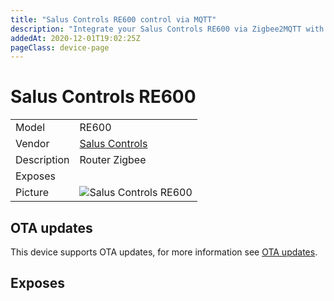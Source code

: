 ```yaml
---
title: "Salus Controls RE600 control via MQTT"
description: "Integrate your Salus Controls RE600 via Zigbee2MQTT with whatever smart home infrastructure you are using without the vendor's bridge or gateway."
addedAt: 2020-12-01T19:02:25Z
pageClass: device-page
---
```


<!-- !!!! -->
<!-- ATTENTION: This file is auto-generated through docgen! -->
<!-- You can only edit the "Notes"-Section between the two comment lines "Notes BEGIN" and "Notes END". -->
<!-- Do not use h1 or h2 heading within "## Notes"-Section. -->
<!-- !!!! -->

# Salus Controls RE600

|     |     |
|-----|-----|
| Model | RE600  |
| Vendor  | [Salus Controls](/supported-devices/#v=Salus%20Controls)  |
| Description | Router Zigbee |
| Exposes |  |
| Picture | ![Salus Controls RE600](https://www.zigbee2mqtt.io/images/devices/RE600.png) |


<!-- Notes BEGIN: You can edit here. Add "## Notes" headline if not already present. -->


<!-- Notes END: Do not edit below this line -->


## OTA updates
This device supports OTA updates, for more information see [OTA updates](../guide/usage/ota_updates.md).



## Exposes



